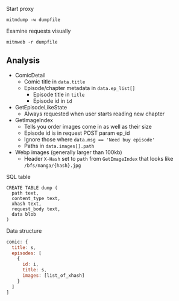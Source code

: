 Start proxy

    mitmdump -w dumpfile

Examine requests visually

    mitmweb -r dumpfile

## Analysis

- ComicDetail
  - Comic title in `data.title`
  - Episode/chapter metadata in `data.ep_list[]`
    - Episode title in `title`
    - Episode id in `id`
- GetEpisodeLikeState
  - Always requested when user starts reading new chapter
- GetImageIndex
  - Tells you order images come in as well as their size
  - Episode id is in request POST param ep_id
  - Ignore those where `data.msg == 'Need buy episode'`
  - Paths in `data.images[].path`
- Webp images (generally larger than 100kb)
  - Header `X-Hash` set to `path` from `GetImageIndex` that looks like `/bfs/manga/{hash}.jpg`

SQL table

```
CREATE TABLE dump (
  path text,
  content_type text,
  xhash text,
  request_body text,
  data blob
)
```

Data structure

```javascript
comic: {
  title: s,
  episodes: [
    {
      id: i,
      title: s,
      images: [list_of_xhash]
    }
  ]
]
```
